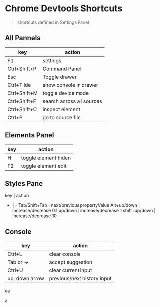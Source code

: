 # Chrome Devtools Shortcuts

> shortcuts defined in Settings Panel

## All Pannels 
|key|action|
|--|---|
|F1| settings|
|Ctrl+Shift+P|Command Panel
Esc|Toggle drawer
Ctrl+Tilde|show console in drawer
Ctrl+Shift+M|toggle device mode
Ctrl+Shift+F|search across all sources
Ctrl+Shift+C| inspect element
Ctrl+P|go to source file


## Elements Panel
|key|action|
|--|---|
|H | toggle element hiden|
|F2|toggle element edit|

## Styles Pane
key | action
- | -
Tab/Shift+Tab | next/previous propertyValue
Alt+up/down | increase/decrease 0.1
up/down | increase/decrease 1
shift+up/down | increase/decrease 10

## Console
|key|action|
-|-
Ctrl+L|clear console
Tab or ->|accept suggestion
Ctrl+U | clear current input
up, down arrow | previous/next history input



aa

a